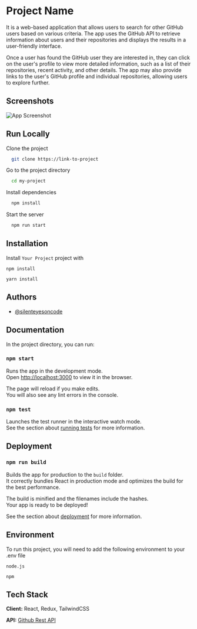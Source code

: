 
# Project Name

It is a web-based application that allows users to search for other GitHub users based on various criteria. The app uses the GitHub API to retrieve information about users and their repositories and displays the results in a user-friendly interface.

Once a user has found the GitHub user they are interested in, they can click on the user's profile to view more detailed information, such as a list of their repositories, recent activity, and other details. The app may also provide links to the user's GitHub profile and individual repositories, allowing users to explore further.


## Screenshots

![App Screenshot](https://via.placeholder.com/468x300?text=App+Screenshot+Here)


## Run Locally

Clone the project

```bash
  git clone https://link-to-project
```

Go to the project directory

```bash
  cd my-project
```

Install dependencies

```bash
  npm install
```

Start the server

```bash
  npm run start
```


## Installation

Install `Your Project` project with 


   `npm install` 


  `yarn install` 

    
## Authors

- [@silenteyesoncode](https://github.com/silenteyesoncode)


## Documentation

In the project directory, you can run:

### `npm start`

Runs the app in the development mode.\
Open [http://localhost:3000](http://localhost:3000) to view it in the browser.

The page will reload if you make edits.\
You will also see any lint errors in the console.

### `npm test`

Launches the test runner in the interactive watch mode.\
See the section about [running tests](https://facebook.github.io/create-react-app/docs/running-tests) for more information.







## Deployment

### `npm run build`

Builds the app for production to the `build` folder.\
It correctly bundles React in production mode and optimizes the build for the best performance.

The build is minified and the filenames include the hashes.\
Your app is ready to be deployed!

See the section about [deployment](https://facebook.github.io/create-react-app/docs/deployment) for more information.


## Environment 

To run this project, you will need to add the following environment to your .env file

`node.js`

`npm`


## Tech Stack

**Client:** React, Redux, TailwindCSS

**API:** [Github Rest API](https://docs.github.com/en/rest?apiVersion=2022-11-28)


